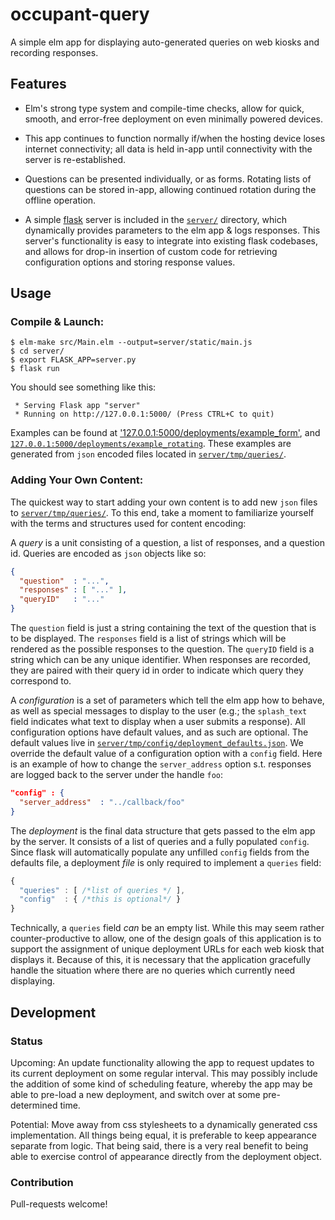 # occupant-query

A simple elm app for displaying auto-generated queries on web kiosks and recording responses.

## Features

- Elm's strong type system and compile-time checks, allow for quick, smooth,
and error-free deployment on even minimally powered devices.

- This app continues to function normally if/when the hosting device loses internet connectivity;
all data is held in-app until connectivity with the server is re-established.

- Questions can be presented individually, or as forms.  Rotating lists of questions
can be stored in-app, allowing continued rotation during the offline operation.

- A simple [flask](http://flask.pocoo.org/) server is included in the [`server/`](./server/) directory,
which dynamically provides parameters to the elm app & logs responses.  This server's functionality
is easy to integrate into existing flask codebases, and allows for drop-in insertion of custom code for
retrieving configuration options and storing response values.

## Usage

### Compile & Launch:

````
$ elm-make src/Main.elm --output=server/static/main.js
$ cd server/
$ export FLASK_APP=server.py
$ flask run
````
You should see something like this:

````
 * Serving Flask app "server"
 * Running on http://127.0.0.1:5000/ (Press CTRL+C to quit)
````

Examples can be found at ['127.0.0.1:5000/deployments/example_form'](http://127.0.0.1:5000/deployments/example_form),
and [`127.0.0.1:5000/deployments/example_rotating`](http://127.0.0.1:5000/deployments/example_rotating).
These examples are generated from `json` encoded files located in [`server/tmp/queries/`](./server/tmp/queries).

### Adding Your Own Content:

The quickest way to start adding your own content is to add new `json` files
to [`server/tmp/queries/`](./server/tmp/queries).  To this end, take a moment
to familiarize yourself with the terms and structures used for content encoding:

A *query* is a unit consisting of a question, a list of responses,
and a question id.  Queries are encoded as `json` objects like so:
````json
{
  "question"  : "...",
  "responses" : [ "..." ],
  "queryID"   : "..."
}
````
The `question` field is just a string containing the text of the question
that is to be displayed.  The `responses` field is a list of strings which
will be rendered as the possible responses to the question.  The `queryID`
field is a string which can be any unique identifier.  When responses
are recorded, they are paired with their query id in order to indicate
which query they correspond to.

A *configuration* is a set of parameters which tell the elm app how to behave,
as well as special messages to display to the user (e.g.; the `splash_text` field
indicates what text to display when a user submits a response).  All configuration
options have default values, and as such are optional.  The default values
live in [`server/tmp/config/deployment_defaults.json`](./server/tmp/config/deployment_defaults.json).
We override the default value of a configuration option with a `config`
field.  Here is an example of how to change the `server_address` option
s.t. responses are logged back to the server under the handle `foo`:
````json
"config" : {
  "server_address"  : "../callback/foo"
}
````

The *deployment* is the final data structure that gets passed to the elm app by
the server.  It consists of a list of queries and a fully populated `config`.
Since flask will automatically populate any unfilled `config` fields from
the defaults file, a deployment *file* is only required to implement a `queries`
field:
````javascript
{
  "queries" : [ /*list of queries */ ],
  "config"  : { /*this is optional*/ }
}
````
Technically, a `queries` field *can* be an empty list.  While this may seem
rather counter-productive to allow, one of the design goals of this application
is to support the assignment of unique deployment URLs for each web kiosk
that displays it.  Because of this, it is necessary that the application gracefully
handle the situation where there are no queries which currently need displaying.

## Development

### Status

Upcoming: An update functionality allowing the app to
request updates to its current deployment on some regular interval.
This may possibly include the addition of some kind of scheduling feature,
whereby the app may be able to pre-load a new deployment, and switch over
at some pre-determined time.

Potential: Move away from css stylesheets to a dynamically generated css
implementation.  All things being equal, it is preferable to keep appearance
separate from logic.  That being said, there is a very real benefit to being
able to exercise control of appearance directly from the deployment object.

### Contribution

Pull-requests welcome!
